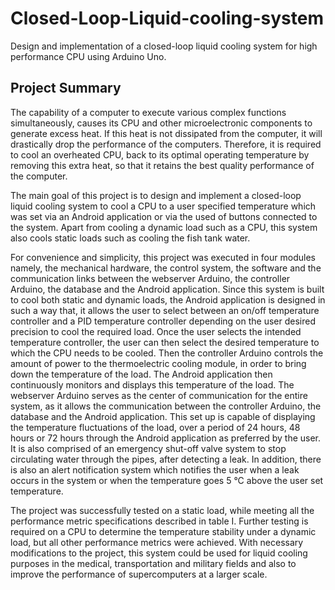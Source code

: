 # Closed-Loop-Liquid-cooling-system

Design and implementation of a closed-loop liquid cooling system for high performance CPU using Arduino Uno.  



## Project Summary

The capability of a computer to execute various complex functions simultaneously, causes its CPU and other microelectronic components to generate excess heat. 
If this heat is not dissipated from the computer, it will drastically drop the performance of the computers. Therefore, it is required to cool an overheated CPU, back 
to its optimal operating temperature by removing this extra heat, so that it retains the best quality performance of the computer.

The main goal of this project is to design and implement a closed-loop liquid cooling system to cool a CPU to a user specified temperature which was set via an Android application
or via the used of buttons connected to the system. Apart from cooling a dynamic load such as a CPU, this system also cools static loads such as cooling the fish tank water.


For convenience and simplicity, this project was executed in four modules namely, the mechanical hardware, the control system, the software and the communication links between 
the webserver Arduino, the controller Arduino, the database and the Android application. Since this system is built to cool both static and dynamic loads, the Android application
is designed in such a way that, it allows the user to select between an on/off temperature controller and a PID temperature controller depending on the user desired precision to 
cool the required load. Once the user selects the intended temperature controller, the user can then select the desired temperature to which the CPU needs to be cooled. Then 
the controller Arduino controls the amount of power to the thermoelectric cooling module, in order to bring down the temperature of the load. The Android application then 
continuously monitors and displays this temperature of the load. The webserver Arduino serves as the center of communication for the entire system, as it allows the communication
between the controller Arduino, the database and the Android application. This set up is capable of displaying the temperature fluctuations of the load, over a period of 24 hours,
48 hours or 72 hours through the Android application as preferred by the user. It is also comprised of an emergency shut-off valve system to stop circulating water through the 
pipes, after detecting a leak. In addition, there is also an alert notification system which notifies the user when a leak occurs in the system or when the temperature goes
5 °C above the user set temperature.


The project was successfully tested on a static load, while meeting all the performance metric specifications described in table I. Further testing is required on a CPU to
determine the temperature stability under a dynamic load, but all other performance metrics were achieved. With necessary modifications to the project, this system could be 
used for liquid cooling purposes in the medical, transportation and military fields and also to improve the performance of supercomputers at a larger scale.
